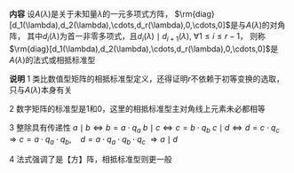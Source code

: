 **内容**
设$A(\lambda)$是关于未知量$\lambda$的一元多项式方阵，
$\rm{diag}[d_1(\lambda),d_2(\lambda),\cdots,d_r(\lambda),0,\cdots,0]$是与$A(\lambda)$的对角阵，
其中$d_i(\lambda)$为首一非零多项式，且$d_i(\lambda)\mid d_{i+1}(\lambda),\ \forall 1\le i\le r-1$，
则称$\rm{diag}[d_1(\lambda),d_2(\lambda),\cdots,d_r(\lambda),0,\cdots,0]$是$A(\lambda)$的法式或相抵标准型

**说明**
1 类比数值型矩阵的相抵标准型定义，还得证明$r$不依赖于初等变换的选取，只与$A(\lambda)$本身有关

2 数字矩阵的标准型是1和0，这里的相抵标准型主对角线上元素未必都相等

3 整除具有传递性
$a\mid b \Leftrightarrow b=a\cdot q_a$
$b\mid c \Leftrightarrow c=b\cdot q_b$
$c\mid d \Leftrightarrow d=c\cdot q_c$
$\Rightarrow c=a\cdot q_a\cdot q_b,\quad d=a\cdot q_a\cdot q_b\cdot q_c$
$\Rightarrow a\mid d$

4 法式强调了是【方】阵，相抵标准型则更一般